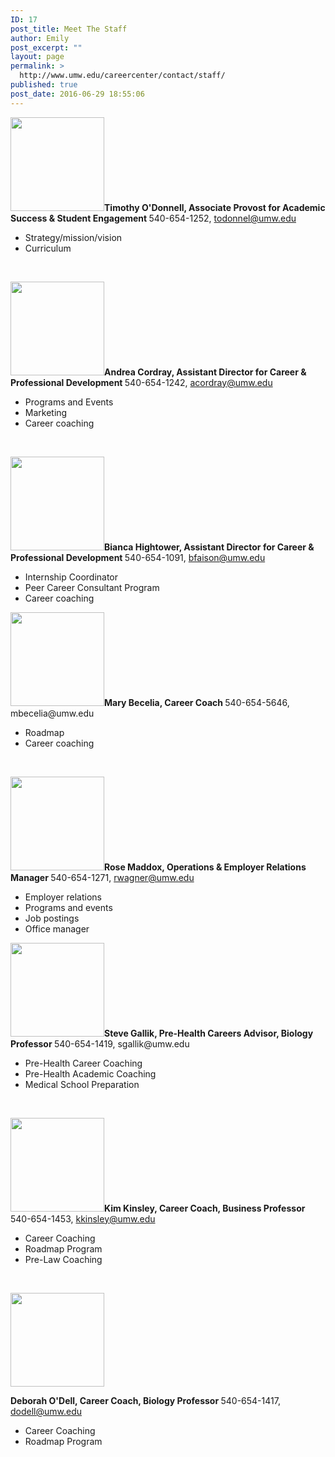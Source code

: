 ```yaml
---
ID: 17
post_title: Meet The Staff
author: Emily
post_excerpt: ""
layout: page
permalink: >
  http://www.umw.edu/careercenter/contact/staff/
published: true
post_date: 2016-06-29 18:55:06
---
```

<strong><img class="size-thumbnail wp-image-629 alignleft" src="http://www.umw.edu/careercenter/wp-content/uploads/sites/41/2019/06/ODonnell_Tim_8-150x150.jpg" alt="" width="150" height="150" />Timothy O'Donnell, Associate Provost for Academic Success &amp; Student Engagement
</strong>540-654-1252, todonnel@umw.edu
<ul>
 	<li>Strategy/mission/vision</li>
 	<li>Curriculum</li>
</ul>
&nbsp;

<strong><img class="alignleft size-thumbnail wp-image-630" src="http://www.umw.edu/careercenter/wp-content/uploads/sites/41/2019/06/andreacordray-150x150.jpg" alt="" width="150" height="150" />Andrea Cordray, Assistant Director for Career &amp; Professional Development
</strong>540-654-1242, acordray@umw.edu
<ul>
 	<li>Programs and Events</li>
 	<li>Marketing</li>
 	<li>Career coaching</li>
</ul>
&nbsp;

<strong><img class="alignleft size-thumbnail wp-image-631" src="http://www.umw.edu/careercenter/wp-content/uploads/sites/41/2019/06/Bianca-150x150.jpg" alt="" width="150" height="150" />Bianca Hightower, Assistant Director for Career &amp; Professional Development
</strong>540-654-1091, bfaison@umw.edu
<ul>
 	<li>Internship Coordinator</li>
 	<li>Peer Career Consultant Program</li>
 	<li>Career coaching</li>
</ul>
<strong><img class="alignleft size-full wp-image-632" src="http://www.umw.edu/careercenter/wp-content/uploads/sites/41/2019/06/Mary.jpg" alt="" width="150" height="150" />Mary Becelia, Career Coach
</strong>540-654-5646, mbecelia@umw.edu
<ul>
 	<li>Roadmap</li>
 	<li>Career coaching</li>
</ul>
&nbsp;

<strong><img class="alignleft size-thumbnail wp-image-633" src="http://www.umw.edu/careercenter/wp-content/uploads/sites/41/2019/06/23517909_10105357445697813_3045092521095001760_n-150x150.jpg" alt="" width="150" height="150" />Rose Maddox, Operations &amp; Employer Relations Manager
</strong>540-654-1271, rwagner@umw.edu<strong>
</strong>
<ul>
 	<li>Employer relations</li>
 	<li>Programs and events</li>
 	<li>Job postings</li>
 	<li>Office manager</li>
</ul>
<strong><img class="alignleft size-full wp-image-634" src="http://www.umw.edu/careercenter/wp-content/uploads/sites/41/2019/06/Gallik-Stephen02-150x150.jpg" alt="" width="150" height="150" /></strong><strong>Steve Gallik, Pre-Health Careers Advisor, Biology Professor
</strong>540-654-1419, sgallik@umw.edu
<ul>
 	<li>Pre-Health Career Coaching</li>
 	<li>Pre-Health Academic Coaching</li>
 	<li>Medical School Preparation</li>
</ul>
&nbsp;

<img class="alignleft size-thumbnail wp-image-635" src="http://www.umw.edu/careercenter/wp-content/uploads/sites/41/2019/06/kinsley_2501-150x150.jpg" alt="" width="150" height="150" /><strong>Kim Kinsley, Career Coach, Business Professor
</strong>540-654-1453, kkinsley@umw.edu
<ul>
 	<li>Career Coaching</li>
 	<li>Roadmap Program</li>
 	<li>Pre-Law Coaching</li>
</ul>
&nbsp;

<strong><img class="alignleft size-full wp-image-636" src="http://www.umw.edu/careercenter/wp-content/uploads/sites/41/2019/06/ODell-Deborah09-150x150.jpg" alt="" width="150" height="150" /></strong>

<strong>Deborah O'Dell, Career Coach, Biology Professor
</strong>540-654-1417, dodell@umw.edu
<ul>
 	<li>Career Coaching</li>
 	<li>Roadmap Program</li>
</ul>